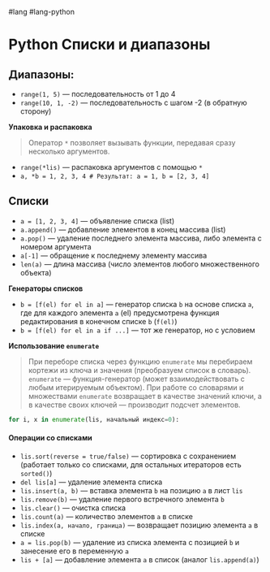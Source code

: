 #lang #lang-python

# Python Списки и диапазоны

## Диапазоны:

- `range(1, 5)` — последовательность от 1 до 4
- `range(10, 1, -2)` — последовательность с шагом -2 (в обратную сторону)

**Упаковка и распаковка**
> Оператор `*` позволяет вызывать функции, передавая сразу несколько аргументов.
- `range(*lis)` — распаковка аргументов с помощью `*`
- `a, *b = 1, 2, 3, 4 # Результат: a = 1, b = [2, 3, 4]`


## Списки

- `a = [1, 2, 3, 4]` — объявление списка (list)
- `a.append()` — добавление элементов в конец массива (list)
- `a.pop()` — удаление последнего элемента массива, либо элемента с номером аргумента
- `a[-1]` — обращение к последнему элементу массива
- `len(a)` — длина массива (число элементов любого множественного объекта)

 **Генераторы списков**
- `b = [f(el) for el in a]` — генератор списка `b` на основе списка `a`, где для каждого элемента `a` (el) предусмотрена функция редактирования в конечном списке `b` (`f(el)`)
- `b = [f(el) for el in a if ...]` — тот же генератор, но с условием

**Использование `enumerate`**
>   При переборе списка через функцию `enumerate` мы перебираем кортежи из ключа и значения (преобразуем список в словарь).
>   `enumerate` — функция-генератор (может взаимодействовать с любым итерируемым объектом).
>   При работе со словарями и множествами `enumerate` возвращает в качестве значений ключи, а в качестве своих ключей — производит подсчет элементов.

```python
for i, x in enumerate(lis, начальный индекс=0):
```

#### Операции со списками
- `lis.sort(reverse = true/false)` — сортировка с сохранением (работает только со списками, для остальных итераторов есть `sorted()`)
- `del lis[a]` — удаление элемента списка
- `lis.insert(a, b)` — вставка элемента `b` на позицию `a` в лист `lis`
- `lis.remove(b)` — удаление первого встречного элемента `b`
- `lis.clear()` — очистка списка
- `lis.count(a)` — количество элементов `a` в списке
- `lis.index(a, начало, граница)` — возвращает позицию элемента `a` в списке
- `a = lis.pop(b)` — удаление из списка элемента с позицией `b` и занесение его в переменную `a`
- `lis + [a]` — добавление элемента `a` в список (аналог `lis.append(a)`)
